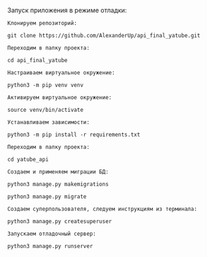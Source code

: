 

Запуск приложения в режиме отладки:

    Клонируем репозиторий:

    git clone https://github.com/AlexanderUp/api_final_yatube.git
    
    Переходим в папку проекта:

    cd api_final_yatube

    Настраиваем виртуальное окружение:

    python3 -m pip venv venv

    Активируем виртуальное окружение:

    source venv/bin/activate

    Устанавливаем зависимости:

    python3 -m pip install -r requirements.txt

    Переходим в папку проекта:

    cd yatube_api

    Создаем и применяем миграции БД:

    python3 manage.py makemigrations

    python3 manage.py migrate

    Создаем суперпользователя, следуем инструкциям из терминала:

    python3 manage.py createsuperuser

    Запускаем отладочный сервер:

    python3 manage.py runserver

